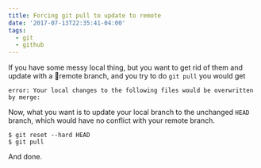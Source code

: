 ```yaml
---
title: Forcing git pull to update to remote
date: '2017-07-13T22:35:41-04:00'
tags:
  - git
  - github
---
```


If you have some messy local thing, but you want to get rid of them and update with a remote branch, and you try to do `git pull` you would get

```
error: Your local changes to the following files would be overwritten by merge:

```

Now, what you want is to update your local branch to the unchanged `HEAD` branch, which would have no conflict with your remote branch.

```
$ git reset --hard HEAD
$ git pull
```

And done.
